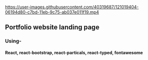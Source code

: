 

https://user-images.githubusercontent.com/40319687/121019404-06194d80-c7bd-11eb-9c75-ab037e011f19.mp4

<!-- @format -->

## Portfolio website landing page

### Using-

#### React, react-bootstrap, react-particals, react-typed, fontawesome
